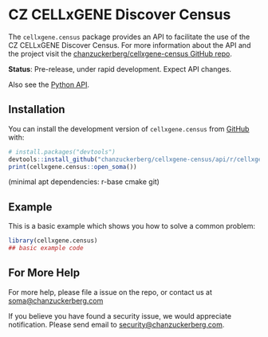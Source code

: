
# CZ CELLxGENE Discover Census

<!-- badges: start -->
<!-- badges: end -->


The `cellxgene.census` package provides an API to facilitate the use of the CZ CELLxGENE Discover Census. For more information about the API and the project visit the [chanzuckerberg/cellxgene-census GitHub repo](https://github.com/chanzuckerberg/cellxgene-census/).

**Status**: Pre-release, under rapid development. Expect API changes.

Also see the [Python API](https://cellxgene-census.readthedocs.io/).

## Installation

You can install the development version of `cellxgene.census` from [GitHub](https://github.com/) with:

``` r
# install.packages("devtools")
devtools::install_github("chanzuckerberg/cellxgene-census/api/r/cellxgene.census")
print(cellxgene.census::open_soma())
```

(minimal apt dependencies: r-base cmake git)

## Example

This is a basic example which shows you how to solve a common problem:

``` r
library(cellxgene.census)
## basic example code
```

## For More Help

For more help, please file a issue on the repo, or contact us at <soma@chanzuckerberg.com>

If you believe you have found a security issue, we would appreciate notification. Please send email to <security@chanzuckerberg.com>.
